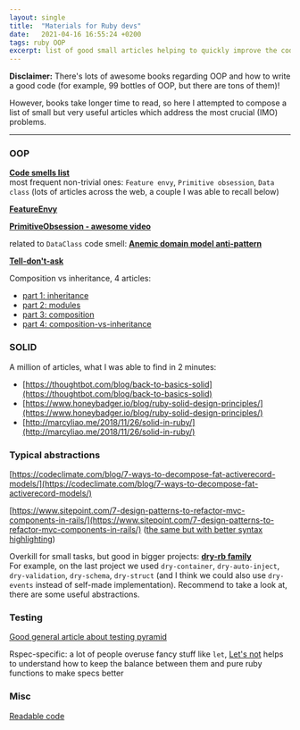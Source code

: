 ```yaml
---
layout: single
title:  "Materials for Ruby devs"
date:   2021-04-16 16:55:24 +0200
tags: ruby OOP
excerpt: list of good small articles helping to quickly improve the code quality
---
```


**Disclaimer:**
There's lots of awesome books regarding OOP and how to write a good code
(for example, 99 bottles of OOP, but there are tons of them)!

However, books take longer time to read,
so here I attempted to compose a list of small but very useful articles which address the most crucial (IMO) problems.

---

### OOP
[**Code smells list**](https://refactoring.guru/refactoring/smells) <br/>
most frequent non-trivial ones: `Feature envy`, `Primitive obsession`, `Data class`
(lots of articles across the web, a couple I was able to recall below)

[**FeatureEnvy**](https://github.com/troessner/reek/blob/master/docs/Feature-Envy.md)

[**PrimitiveObsession - awesome video**](https://www.youtube.com/watch?v=LhX5COR8WXc)

related to `DataClass` code smell: [**Anemic domain model anti-pattern**](https://en.wikipedia.org/wiki/Anemic_domain_model)

[**Tell-don't-ask**](https://thoughtbot.com/blog/tell-dont-ask)

Composition vs inheritance, 4 articles:
- [part 1: inheritance](https://thoughtbot.com/blog/reusable-oo-inheritance) 	
- [part 2: modules](https://thoughtbot.com/blog/reusable-oo-modules)
- [part 3: composition](https://thoughtbot.com/blog/reusable-oo-composition (the most interesting one))
- [part 4: composition-vs-inheritance](https://thoughtbot.com/blog/reusable-oo-composition-vs-inheritance)

### SOLID

A million of articles, what I was able to find in 2 minutes:
- [https://thoughtbot.com/blog/back-to-basics-solid](https://thoughtbot.com/blog/back-to-basics-solid) 	
- [https://www.honeybadger.io/blog/ruby-solid-design-principles/](https://www.honeybadger.io/blog/ruby-solid-design-principles/) 	
- [http://marcyliao.me/2018/11/26/solid-in-ruby/](http://marcyliao.me/2018/11/26/solid-in-ruby/)

### Typical abstractions
[https://codeclimate.com/blog/7-ways-to-decompose-fat-activerecord-models/](https://codeclimate.com/blog/7-ways-to-decompose-fat-activerecord-models/)

[https://www.sitepoint.com/7-design-patterns-to-refactor-mvc-components-in-rails/](https://www.sitepoint.com/7-design-patterns-to-refactor-mvc-components-in-rails/) ([the same but with better syntax highlighting](https://www.programmersought.com/article/3113725477/))

Overkill for small tasks, but good in bigger projects: [**dry-rb family**](https://dry-rb.org/) <br/>
For example, on the last project we used `dry-container`, `dry-auto-inject`, `dry-validation`, `dry-schema`, `dry-struct`
(and I think we could also use `dry-events` instead of self-made implementation).
Recommend to take a look at, there are some useful abstractions.

### Testing
[Good general article about testing pyramid](https://martinfowler.com/articles/practical-test-pyramid.html)

Rspec-specific:
a lot of people overuse fancy stuff like `let`, [Let's not](https://thoughtbot.com/blog/lets-not) helps to understand how to keep the balance between them and pure ruby functions to make specs better

### Misc
[Readable code](https://thoughtbot.com/blog/letting-your-code-speak-for-itself)